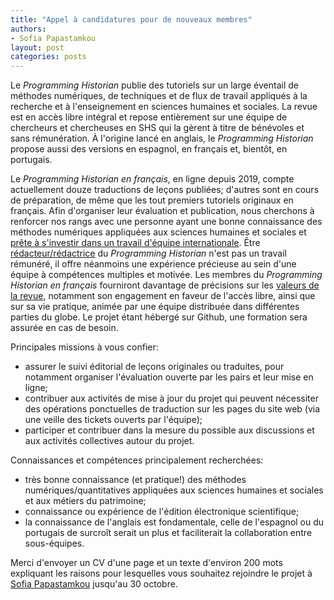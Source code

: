 ```yaml
---
title: "Appel à candidatures pour de nouveaux membres"
authors:
- Sofia Papastamkou
layout: post
categories: posts
---
```


Le _Programming Historian_ publie des tutoriels sur un large éventail de méthodes numériques, de techniques et de flux de travail appliqués à la recherche et à l'enseignement en sciences humaines et sociales. La revue est en accès libre intégral et repose entièrement sur une équipe de chercheurs et chercheuses en SHS qui la gèrent à titre de bénévoles et sans rémunération. À l'origine lancé en anglais, le _Programming Historian_ propose aussi des versions en espagnol, en français et, bientôt, en portugais.  

Le _Programming Historian en français_, en ligne depuis 2019, compte actuellement douze traductions de leçons publiées; d'autres sont en cours de préparation, de même que les tout premiers tutoriels originaux en français. Afin d'organiser leur évaluation et publication, nous cherchons à renforcer nos rangs avec une personne ayant une bonne connaissance des méthodes numériques appliquées aux sciences humaines et sociales et [prête à s'investir dans un travail d'équipe internationale](https://github.com/programminghistorian/jekyll/wiki/Privileges-and-Responsibilities-of-Membership). Être [rédacteur/rédactrice](/fr/consignes-redacteurs) du _Programming Historian_ n'est pas un travail rémunéré, il offre néanmoins une expérience précieuse au sein d'une équipe à compétences multiples et motivée. Les membres du _Programming Historian en français_ fourniront davantage de précisions sur les [valeurs de la revue](/fr/apropos), notamment son engagement en faveur de l'accès libre, ainsi que sur sa vie pratique, animée par une équipe distribuée dans différentes parties du globe. Le projet étant hébergé sur Github, une formation sera assurée en cas de besoin. 

Principales missions à vous confier:
- assurer le suivi éditorial de leçons originales ou traduites, pour notamment organiser l'évaluation ouverte par les pairs et leur mise en ligne;
- contribuer aux activités de mise à jour du projet qui peuvent nécessiter des opérations ponctuelles de traduction sur les pages du site web (via une veille des tickets ouverts par l'équipe);
- participer et contribuer dans la mesure du possible aux discussions et aux activités collectives autour du projet.

Connaissances et compétences principalement recherchées:
- très bonne connaissance (et pratique!) des méthodes numériques/quantitatives appliquées aux sciences humaines et sociales et aux métiers du patrimoine;
- connaissance ou expérience de l'édition électronique scientifique;    
- la connaissance de l'anglais est fondamentale, celle de l'espagnol ou du portugais de surcroît serait un plus et faciliterait la collaboration entre sous-équipes. 

Merci d'envoyer un CV d'une page et un texte d'environ 200 mots expliquant les raisons pour lesquelles vous souhaitez rejoindre le projet à <a href="mailto:spapastamkou@gmail.com">Sofia Papastamkou</a> jusqu'au 30 octobre. 
 
